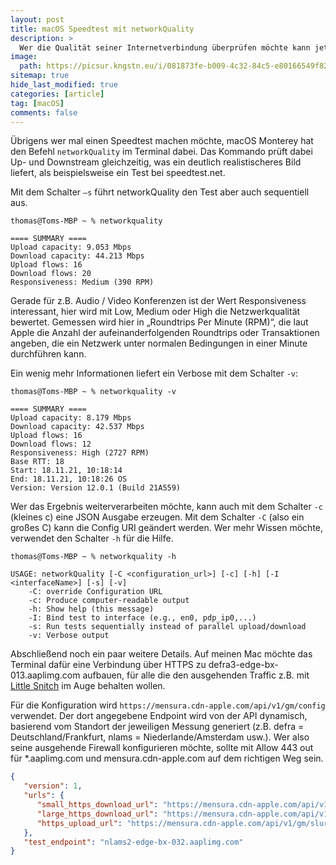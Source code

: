 ```yaml
---
layout: post
title: macOS Speedtest mit networkQuality
description: >
  Wer die Qualität seiner Internetverbindung überprüfen möchte kann jetzt auf Build-in Tools zurückgreifen.
image: 
  path: https://picsur.kngstn.eu/i/081873fe-b009-4c32-84c5-e80166549f82.jpg
sitemap: true
hide_last_modified: true
categories: [article]
tag: [macOS]
comments: false
---
```


Übrigens wer mal einen Speedtest machen möchte, macOS Monterey hat den Befehl `networkQuality` im Terminal dabei. Das Kommando prüft dabei Up- und Downstream gleichzeitig, was ein deutlich realistischeres Bild liefert, als beispielsweise ein Test bei speedtest.net. 

Mit dem Schalter `–s` führt networkQuality den Test aber auch sequentiell aus.

~~~console
thomas@Toms-MBP ~ % networkquality

==== SUMMARY ==== 
Upload capacity: 9.053 Mbps
Download capacity: 44.213 Mbps
Upload flows: 16
Download flows: 20
Responsiveness: Medium (390 RPM)
~~~~

Gerade für z.B. Audio / Video Konferenzen ist der Wert Responsiveness interessant, hier wird mit Low, Medium oder High die Netzwerkqualität bewertet. Gemessen wird hier in „Roundtrips Per Minute (RPM)“, die laut Apple die Anzahl der aufeinanderfolgenden Roundtrips oder Transaktionen angeben, die ein Netzwerk unter normalen Bedingungen in einer Minute durchführen kann.

Ein wenig mehr Informationen liefert ein Verbose mit dem Schalter `-v`:

~~~console
thomas@Toms-MBP ~ % networkquality -v 

==== SUMMARY ====
Upload capacity: 8.179 Mbps 
Download capacity: 42.537 Mbps 
Upload flows: 16 
Download flows: 12 
Responsiveness: High (2727 RPM) 
Base RTT: 18 
Start: 18.11.21, 10:18:14 
End: 18.11.21, 10:18:26 OS 
Version: Version 12.0.1 (Build 21A559)
~~~~

Wer das Ergebnis weiterverarbeiten möchte, kann auch mit dem Schalter `-c` (kleines c) eine JSON Ausgabe erzeugen. Mit dem Schalter `-C` (also ein großes C) kann die Config URI geändert werden. Wer mehr Wissen möchte, verwendet den Schalter `-h` für die Hilfe.

~~~console
thomas@Toms-MBP ~ % networkquality -h

USAGE: networkQuality [-C <configuration_url>] [-c] [-h] [-I <interfaceName>] [-s] [-v]
    -C: override Configuration URL
    -c: Produce computer-readable output
    -h: Show help (this message)
    -I: Bind test to interface (e.g., en0, pdp_ip0,...)
    -s: Run tests sequentially instead of parallel upload/download
    -v: Verbose output
~~~~

Abschließend noch ein paar weitere Details. Auf meinen Mac möchte das Terminal dafür eine Verbindung über HTTPS zu defra3-edge-bx-013.aaplimg.com aufbauen, für alle die den ausgehenden Traffic z.B. mit [Little Snitch](https://www.obdev.at/products/littlesnitch/index.html) im Auge behalten wollen.

Für die Konfiguration wird `https://mensura.cdn-apple.com/api/v1/gm/config` verwendet. Der dort angegebene Endpoint wird von der API dynamisch, basierend vom Standort der jeweiligen Messung generiert (z.B. defra = Deutschland/Frankfurt, nlams = Niederlande/Amsterdam usw.). Wer also seine ausgehende Firewall konfigurieren möchte, sollte mit Allow 443 out für *.aaplimg.com und mensura.cdn-apple.com auf dem richtigen Weg sein.

~~~json
{ 
   "version": 1, 
   "urls": { 
      "small_https_download_url": "https://mensura.cdn-apple.com/api/v1/gm/small", 
      "large_https_download_url": "https://mensura.cdn-apple.com/api/v1/gm/large", 
      "https_upload_url": "https://mensura.cdn-apple.com/api/v1/gm/slurp" 
   }, 
   "test_endpoint": "nlams2-edge-bx-032.aaplimg.com" 
}
~~~~

